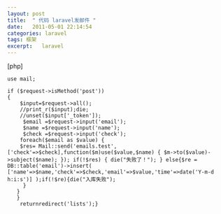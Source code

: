 ```yaml
---
layout: post
title:  " 代码 laravel发邮件 "
date:   2011-05-01 22:14:54
categories: laravel
tags: 框架
excerpt:   laravel
---
```

[php] 

    use mail;  
      
    if ($request->isMethod('post'))  
    {  
        $input=$request->all();  
        //print_r($input);die;   
        //unset($input['_token']);  
         $email =$request->input('email');  
         $name =$request->input('name');  
         $check =$request->input('check');  
        foreach($email as $value) {  
        $res= Mail::send('emails.test',['check'=>$check],function($m)use($value,$name) { $m->to($value)->subject($name); }); if(!$res) { die("失败了！"); } else{$re = DB::table('email')->insert( ['name'=>$name,'check'=>$check,'email'=>$value,'time'=>date('Y-m-d h:i:s')] );if(!$re){die("入库失败");  
         }  
       }   
       }  
        returnredirect('lists');}  